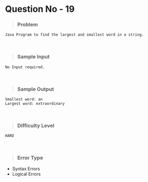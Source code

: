 # Question No - 19
> ### Problem
    Java Program to find the largest and smallest word in a string.
<br>

> ### Sample Input
    No Input required.
<br>

> ### Sample Output
    Smallest word: an
    Largest word: extraordinary
<br>

> ### Difficulty Level
    HARD
<br>

> ### Error Type
- Syntax Errors 
- Logical Errors